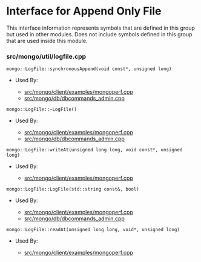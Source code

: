 
# Interface for Append Only File
This interface information represents symbols that are defined in this group but used in other modules.  Does not include symbols defined in this group that are used inside this module.

### src/mongo/util/logfile.cpp

<div></div>

    mongo::LogFile::synchronousAppend(void const*, unsigned long)

- Used By:

    - [src/mongo/client/examples/mongoperf.cpp](../../../../network/cpp\_client\_driver)
    - [src/mongo/db/dbcommands\_admin.cpp](../../../../query\_and\_operation\_handling/database\_commands)

<div></div>

    mongo::LogFile::~LogFile()

- Used By:

    - [src/mongo/client/examples/mongoperf.cpp](../../../../network/cpp\_client\_driver)
    - [src/mongo/db/dbcommands\_admin.cpp](../../../../query\_and\_operation\_handling/database\_commands)

<div></div>

    mongo::LogFile::writeAt(unsigned long long, void const*, unsigned long)

- Used By:

    - [src/mongo/client/examples/mongoperf.cpp](../../../../network/cpp\_client\_driver)

<div></div>

    mongo::LogFile::LogFile(std::string const&, bool)

- Used By:

    - [src/mongo/client/examples/mongoperf.cpp](../../../../network/cpp\_client\_driver)
    - [src/mongo/db/dbcommands\_admin.cpp](../../../../query\_and\_operation\_handling/database\_commands)

<div></div>

    mongo::LogFile::readAt(unsigned long long, void*, unsigned long)

- Used By:

    - [src/mongo/client/examples/mongoperf.cpp](../../../../network/cpp\_client\_driver)
